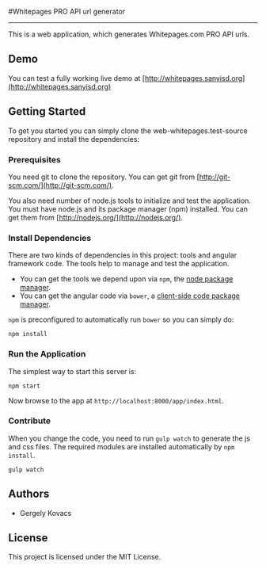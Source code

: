 #Whitepages PRO API url generator

---

This is a web application, which generates Whitepages.com PRO API urls.

## Demo
You can test a fully working live demo at [http://whitepages.sanyisd.org](http://whitepages.sanyisd.org)


## Getting Started

To get you started you can simply clone the web-whitepages.test-source repository and install the dependencies:

### Prerequisites

You need git to clone the repository. You can get git from
[http://git-scm.com/](http://git-scm.com/).

You also need number of node.js tools to initialize and test the application. You must have node.js and
its package manager (npm) installed.  You can get them from [http://nodejs.org/](http://nodejs.org/).

### Install Dependencies

There are two kinds of dependencies in this project: tools and angular framework code.  The tools help
to manage and test the application.

* You can get the tools we depend upon via `npm`, the [node package manager][npm].
* You can get the angular code via `bower`, a [client-side code package manager][bower].

`npm` is preconfigured to automatically run `bower` so you can simply do:

```
npm install
```

### Run the Application

The simplest way to start this server is:

```
npm start
```

Now browse to the app at `http://localhost:8000/app/index.html`.

### Contribute

When you change the code, you need to run `gulp watch` to generate the js and css files. The required modules are installed automatically by `npm install`.

```
gulp watch
```

## Authors

* Gergely Kovacs


## License

This project is licensed under the MIT License.


[git]: http://git-scm.com/
[bower]: http://bower.io
[npm]: https://www.npmjs.org/
[node]: http://nodejs.org